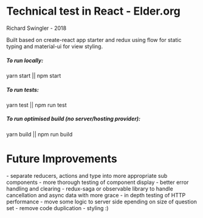<h1>Technical test in React - Elder.org</h1>
<p>Richard Swingler - 2018</p>

<p>Built based on create-react app starter and redux using flow for static typing and material-ui for view styling.</p>

<h5>To run locally:</h5>
<p>yarn start || npm start</p>

<h5>To run tests:</h5>
<p>yarn test || npm run test</p>

<h5>To run optimised build (no server/hosting provider):</h5>
<p>yarn build || npm run build</p>


<h1>Future Improvements</h1>
<p>
- separate reducers, actions and type into more appropriate sub components
- more thorough testing of component display
- better error handling and clearing
- redux-saga or observable library to handle cancellation and async data with more grace
- in depth testing of HTTP performance
- move some logic to server side epending on size of question set
- remove code duplication
- styling :)
</p>